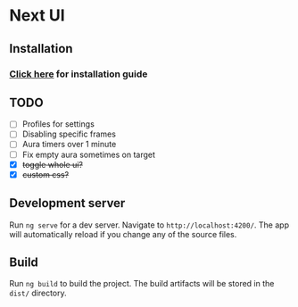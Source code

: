 # Next UI

## Installation

### [Click here](INSTALL.md) for installation guide

## TODO

- [ ] Profiles for settings
- [ ] Disabling specific frames
- [ ] Aura timers over 1 minute
- [ ] Fix empty aura sometimes on target
- [x] ~~toggle whole ui?~~
- [x] ~~custom css?~~

## Development server

Run `ng serve` for a dev server. Navigate to `http://localhost:4200/`. The app will automatically reload if you change
any of the source files.

## Build

Run `ng build` to build the project. The build artifacts will be stored in the `dist/` directory.
